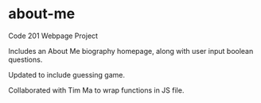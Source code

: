 # about-me
Code 201 Webpage Project

Includes an About Me biography homepage, along with user input boolean questions.

Updated to include guessing game.

Collaborated with Tim Ma to wrap functions in JS file.
